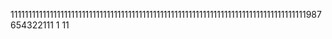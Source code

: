 11111111111111111111111111111111111111111111111111111111111111111111111111111111111987654322111
1
11
